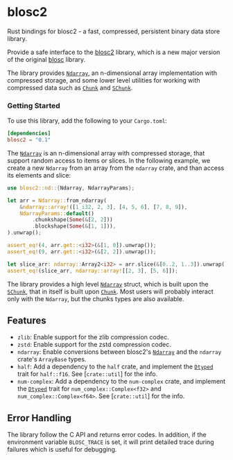 # blosc2

Rust bindings for blosc2 - a fast, compressed, persistent binary data store library.

Provide a safe interface to the [blosc2](https://github.com/Blosc/c-blosc2) library, which is a
new major version of the original [blosc](https://github.com/barakugav/blosc-rs) library.

The library provides [`Ndarray`](crate::nd::Ndarray), an n-dimensional array implementation with compressed
storage, and some lower level utilities for working with compressed data such as [`Chunk`](crate::chunk::Chunk)
and [`SChunk`](crate::chunk::SChunk).


### Getting Started

To use this library, add the following to your `Cargo.toml`:
```toml
[dependencies]
blosc2 = "0.1"
```

The [`Ndarray`](crate::nd::Ndarray) is an n-dimensional array with compressed storage, that support random access
to items or slices.
In the following example, we create a new `Ndarray` from an array from the `ndarray` crate, and than access its
elements and slice:
```rust
use blosc2::nd::{Ndarray, NdarrayParams};

let arr = Ndarray::from_ndarray(
    &ndarray::array!([1_i32, 2, 3], [4, 5, 6], [7, 8, 9]),
    NdarrayParams::default()
        .chunkshape(Some(&[2, 2]))
        .blockshape(Some(&[1, 1])),
).unwrap();

assert_eq!(4, arr.get::<i32>(&[1, 0]).unwrap());
assert_eq!(9, arr.get::<i32>(&[2, 2]).unwrap());

let slice_arr: ndarray::Array2<i32> = arr.slice(&[0..2, 1..3]).unwrap();
assert_eq!(slice_arr, ndarray::array![[2, 3], [5, 6]]);
```

The library provides a high level [`Ndarray`](crate::nd::Ndarray) struct, which is built upon the
[`SChunk`](crate::chunk::SChunk), that in itself is built upon [`Chunk`](crate::chunk::Chunk).
Most users will probably interact only with the `Ndarray`, but the chunks types are also available.


## Features
- `zlib`: Enable support for the zlib compression codec.
- `zstd`: Enable support for the zstd compression codec.
- `ndarray`: Enable conversions between blosc2's [`Ndarray`](crate::nd::Ndarray) and the `ndarray` crate's
  `ArrayBase` types.
- `half`: Add a dependency to the `half` crate, and implement the [`Dtyped`](crate::nd::Dtyped) trait for
  `half::f16`. See [`crate::util`] for the info.
- `num-complex`: Add a dependency to the `num-complex` crate, and implement the [`Dtyped`](crate::nd::Dtyped) trait
  for `num_complex::Complex<f32>` and `num_complex::Complex<f64>`. See [`crate::util`] for the info.

## Error Handling
The library follow the C API and returns error codes. In addition, if the environment variable
`BLOSC_TRACE` is set, it will print detailed trace during failures which is useful for
debugging.
